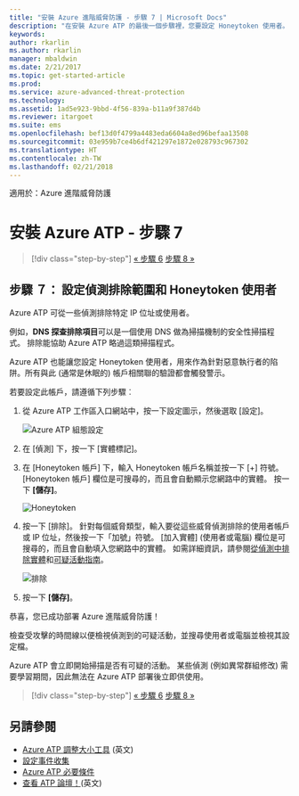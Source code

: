 ```yaml
---
title: "安裝 Azure 進階威脅防護 - 步驟 7 | Microsoft Docs"
description: "在安裝 Azure ATP 的最後一個步驟裡，您要設定 Honeytoken 使用者。"
keywords: 
author: rkarlin
ms.author: rkarlin
manager: mbaldwin
ms.date: 2/21/2017
ms.topic: get-started-article
ms.prod: 
ms.service: azure-advanced-threat-protection
ms.technology: 
ms.assetid: 1ad5e923-9bbd-4f56-839a-b11a9f387d4b
ms.reviewer: itargoet
ms.suite: ems
ms.openlocfilehash: bef13d0f4799a4483eda6604a8ed96befaa13508
ms.sourcegitcommit: 03e959b7ce4b6df421297e1872e028793c967302
ms.translationtype: HT
ms.contentlocale: zh-TW
ms.lasthandoff: 02/21/2018
---
```

適用於：Azure 進階威脅防護



# <a name="install-azure-atp---step-7"></a>安裝 Azure ATP - 步驟 7

>[!div class="step-by-step"]
[« 步驟 6](install-atp-step6-vpn.md)
[步驟 8 »](install-atp-step8-samr.md)

## <a name="step-7-configure-detection-exclusions-and-honeytoken-user"></a>步驟 ７： 設定偵測排除範圍和 Honeytoken 使用者

Azure ATP 可從一些偵測排除特定 IP 位址或使用者。 

例如，**DNS 探查排除項目**可以是一個使用 DNS 做為掃描機制的安全性掃描程式。 排除能協助 Azure ATP 略過這類掃描程式。  

Azure ATP 也能讓您設定 Honeytoken 使用者，用來作為針對惡意執行者的陷阱。所有與此 (通常是休眠的) 帳戶相關聯的驗證都會觸發警示。

若要設定此帳戶，請遵循下列步驟︰

1.  從 Azure ATP 工作區入口網站中，按一下設定圖示，然後選取 [設定]。

    ![Azure ATP 組態設定](media/atp-config-menu.png)

2.  在 [偵測] 下，按一下 [實體標記]。

3. 在 [Honeytoken 帳戶] 下，輸入 Honeytoken 帳戶名稱並按一下 [+] 符號。 [Honeytoken 帳戶] 欄位是可搜尋的，而且會自動顯示您網路中的實體。 按一下 **[儲存]**。

   ![Honeytoken](media/honeytoken-sensitive.png)

4. 按一下 [排除]。 針對每個威脅類型，輸入要從這些威脅偵測排除的使用者帳戶或 IP 位址，然後按一下「加號」符號。 [加入實體] \(使用者或電腦\) 欄位是可搜尋的，而且會自動填入您網路中的實體。 如需詳細資訊，請參閱[從偵測中排除實體](excluding-entities-from-detections.md)和[可疑活動指南](suspicious-activity-guide.md)。

   ![排除](media/exclusions.png)

5.  按一下 **[儲存]**。


恭喜，您已成功部署 Azure 進階威脅防護！

檢查受攻擊的時間線以便檢視偵測到的可疑活動，並搜尋使用者或電腦並檢視其設定檔。

Azure ATP 會立即開始掃描是否有可疑的活動。 某些偵測 (例如異常群組修改) 需要學習期間，因此無法在 Azure ATP 部署後立即供使用。



>[!div class="step-by-step"]
[« 步驟 6](install-atp-step6-vpn.md)
[步驟 8 »](install-atp-step8-samr.md)

## <a name="see-also"></a>另請參閱
- [Azure ATP 調整大小工具](http://aka.ms/aatpsizingtool) \(英文\)
- [設定事件收集](configure-event-collection.md)
- [Azure ATP 必要條件](atp-prerequisites.md)
- [查看 ATP 論壇！](https://aka.ms/azureatpcommunity)\(英文\)
